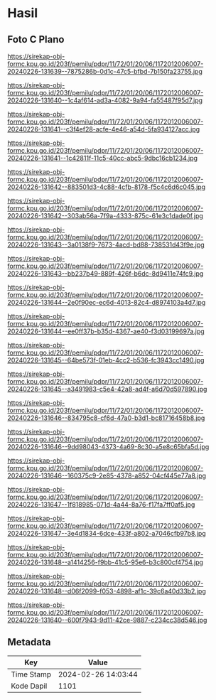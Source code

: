 # Hasil

## Foto C Plano

https://sirekap-obj-formc.kpu.go.id/203f/pemilu/pdpr/11/72/01/20/06/1172012006007-20240226-131639--7875286b-0d1c-47c5-bfbd-7b150fa23755.jpg

https://sirekap-obj-formc.kpu.go.id/203f/pemilu/pdpr/11/72/01/20/06/1172012006007-20240226-131640--1c4af614-ad3a-4082-9a94-fa55487f95d7.jpg

https://sirekap-obj-formc.kpu.go.id/203f/pemilu/pdpr/11/72/01/20/06/1172012006007-20240226-131641--c3f4ef28-acfe-4e46-a54d-5fa934127acc.jpg

https://sirekap-obj-formc.kpu.go.id/203f/pemilu/pdpr/11/72/01/20/06/1172012006007-20240226-131641--1c42811f-11c5-40cc-abc5-9dbc16cb1234.jpg

https://sirekap-obj-formc.kpu.go.id/203f/pemilu/pdpr/11/72/01/20/06/1172012006007-20240226-131642--883501d3-4c88-4cfb-8178-f5c4c6d6c045.jpg

https://sirekap-obj-formc.kpu.go.id/203f/pemilu/pdpr/11/72/01/20/06/1172012006007-20240226-131642--303ab56a-7f9a-4333-875c-61e3c1dade0f.jpg

https://sirekap-obj-formc.kpu.go.id/203f/pemilu/pdpr/11/72/01/20/06/1172012006007-20240226-131643--3a0138f9-7673-4acd-bd88-738531d43f9e.jpg

https://sirekap-obj-formc.kpu.go.id/203f/pemilu/pdpr/11/72/01/20/06/1172012006007-20240226-131643--bb237b49-889f-426f-b6dc-8d9411e74fc9.jpg

https://sirekap-obj-formc.kpu.go.id/203f/pemilu/pdpr/11/72/01/20/06/1172012006007-20240226-131644--2e0f90ec-ec6d-4013-82c4-d8974103a4d7.jpg

https://sirekap-obj-formc.kpu.go.id/203f/pemilu/pdpr/11/72/01/20/06/1172012006007-20240226-131644--ee0ff37b-b35d-4367-ae40-f3d03199697a.jpg

https://sirekap-obj-formc.kpu.go.id/203f/pemilu/pdpr/11/72/01/20/06/1172012006007-20240226-131645--64be573f-01eb-4cc2-b536-fc3943cc1490.jpg

https://sirekap-obj-formc.kpu.go.id/203f/pemilu/pdpr/11/72/01/20/06/1172012006007-20240226-131645--a3491983-c5e4-42a8-ad4f-a6d70d597890.jpg

https://sirekap-obj-formc.kpu.go.id/203f/pemilu/pdpr/11/72/01/20/06/1172012006007-20240226-131646--834795c8-cf6d-47a0-b3d1-bc81716458b8.jpg

https://sirekap-obj-formc.kpu.go.id/203f/pemilu/pdpr/11/72/01/20/06/1172012006007-20240226-131646--9dd98043-4373-4a69-8c30-a5e8c65bfa5d.jpg

https://sirekap-obj-formc.kpu.go.id/203f/pemilu/pdpr/11/72/01/20/06/1172012006007-20240226-131646--160375c9-2e85-4378-a852-04cf445e77a8.jpg

https://sirekap-obj-formc.kpu.go.id/203f/pemilu/pdpr/11/72/01/20/06/1172012006007-20240226-131647--1f818985-071d-4a44-8a76-f17fa7ff0af5.jpg

https://sirekap-obj-formc.kpu.go.id/203f/pemilu/pdpr/11/72/01/20/06/1172012006007-20240226-131647--3e4d1834-6dce-433f-a802-a7046cfb97b8.jpg

https://sirekap-obj-formc.kpu.go.id/203f/pemilu/pdpr/11/72/01/20/06/1172012006007-20240226-131648--a1414256-f9bb-41c5-95e6-b3c800cf4754.jpg

https://sirekap-obj-formc.kpu.go.id/203f/pemilu/pdpr/11/72/01/20/06/1172012006007-20240226-131648--d06f2099-f053-4898-af1c-39c6a40d33b2.jpg

https://sirekap-obj-formc.kpu.go.id/203f/pemilu/pdpr/11/72/01/20/06/1172012006007-20240226-131640--600f7943-9d11-42ce-9887-c234cc38d546.jpg


## Metadata

| Key        | Value               |
| ---------- | ------------------- |
| Time Stamp | 2024-02-26 14:03:44 |
| Kode Dapil | 1101                |



